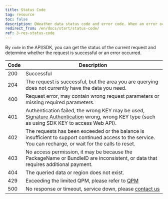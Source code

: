 ```yaml
---
title: Status Code
tag: resource
toc: false
description: QWeather data status code and error code. When an error occurs, please refer to this table first.
redirect_from: /en/docs/start/status-code/
ref: 3-res-status-code
---
```


By `code` in the API/SDK, you can get the status of the current request and determine whether the request is successful or an error occurred.

| Code | Description |
| ---- | -------------------------------- |
|200|Successful|
|204|The request is successful, but the area you are querying does not currently have the data you need. |
| 400 | Request error, may contain wrong request parameters or missing required parameters. |
| 401 | Authentication failed, the wrong KEY may be used, [Signature Authentication](/en/docs/resource/signature-auth/) wrong, wrong KEY type (such as using SDK KEY to access Web API). |
| 402 | The requests has been exceeded or the balance is insufficient to support continued access to the service. You can recharge, or wait for the calls to reset. |
| 403 | No access permission, it may be because the PackageName or BundleID are inconsistent, or data that requires additional payment. |
|404| The queried data or region does not exist. |
| 429 | Exceeding the limited QPM, please refer to [QPM](/en/docs/resource/glossary#qpm) |
| 500 | No response or timeout, service down, please [contact us](https://www.qweather.com/en/contact) |
